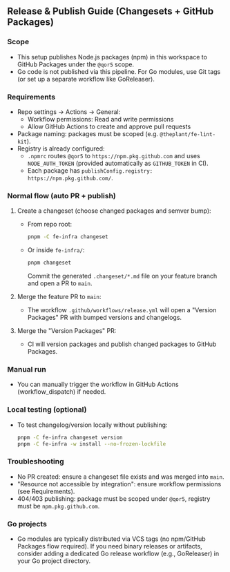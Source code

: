 ## Release & Publish Guide (Changesets + GitHub Packages)

### Scope

- This setup publishes Node.js packages (npm) in this workspace to GitHub Packages under the `@qor5` scope.
- Go code is not published via this pipeline. For Go modules, use Git tags (or set up a separate workflow like GoReleaser).

### Requirements

- Repo settings → Actions → General:
  - Workflow permissions: Read and write permissions
  - Allow GitHub Actions to create and approve pull requests
- Package naming: packages must be scoped (e.g. `@theplant/fe-lint-kit`).
- Registry is already configured:
  - `.npmrc` routes `@qor5` to `https://npm.pkg.github.com` and uses `NODE_AUTH_TOKEN` (provided automatically as `GITHUB_TOKEN` in CI).
  - Each package has `publishConfig.registry: https://npm.pkg.github.com/`.

### Normal flow (auto PR + publish)

1. Create a changeset (choose changed packages and semver bump):
   - From repo root:
     ```bash
     pnpm -C fe-infra changeset
     ```
   - Or inside `fe-infra/`:
     ```bash
     pnpm changeset
     ```
     Commit the generated `.changeset/*.md` file on your feature branch and open a PR to `main`.

2. Merge the feature PR to `main`:
   - The workflow `.github/workflows/release.yml` will open a "Version Packages" PR with bumped versions and changelogs.

3. Merge the "Version Packages" PR:
   - CI will version packages and publish changed packages to GitHub Packages.

### Manual run

- You can manually trigger the workflow in GitHub Actions (workflow_dispatch) if needed.

### Local testing (optional)

- To test changelog/version locally without publishing:
  ```bash
  pnpm -C fe-infra changeset version
  pnpm -C fe-infra -w install --no-frozen-lockfile
  ```

### Troubleshooting

- No PR created: ensure a changeset file exists and was merged into `main`.
- "Resource not accessible by integration": ensure workflow permissions (see Requirements).
- 404/403 publishing: package must be scoped under `@qor5`, registry must be `npm.pkg.github.com`.

### Go projects

- Go modules are typically distributed via VCS tags (no npm/GitHub Packages flow required). If you need binary releases or artifacts, consider adding a dedicated Go release workflow (e.g., GoReleaser) in your Go project directory.
